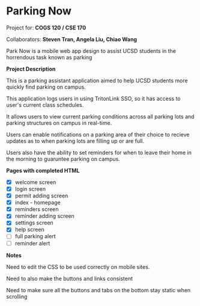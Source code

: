 # Parking Now

Project for: **COGS 120 / CSE 170**

Collaborators: **Steven Tran, Angela Liu, Chiao Wang**

Park Now is a mobile web app design to assist UCSD students in the horrendous task known as parking

**Project Description**

This is a parking assistant application aimed to help UCSD students more quickly find 
parking on campus.

This application logs users in using TritonLink SSO, so it has access to user's 
current class schedules.

It allows users to view current parking conditions across all parking lots and 
parking structures on campus in real-time.

Users can enable notifications on a parking area of their choice to recieve updates
as to when parking lots are filling up or are full. 

Users also have the ability to set reminders for when to leave their home in the 
morning to guaruntee parking on campus. 

**Pages with completed HTML**

* [x] welcome screen
* [x] login screen
* [x] permit adding screen
* [x] index - homepage
* [x] reminders screen
* [x] reminder adding screen
* [x] settings screen
* [x] help screen
* [ ] full parking alert
* [ ] reminder alert

**Notes**

Need to edit the CSS to be used correctly on mobile sites.

Need to also make the buttons and links consistent

Need to make sure all the buttons and tabs on the bottom stay static when scrolling

